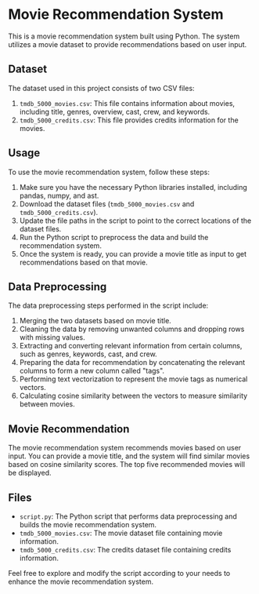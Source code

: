 # Movie Recommendation System

This is a movie recommendation system built using Python. The system utilizes a movie dataset to provide recommendations based on user input.

## Dataset

The dataset used in this project consists of two CSV files:

1. `tmdb_5000_movies.csv`: This file contains information about movies, including title, genres, overview, cast, crew, and keywords.
2. `tmdb_5000_credits.csv`: This file provides credits information for the movies.

## Usage

To use the movie recommendation system, follow these steps:

1. Make sure you have the necessary Python libraries installed, including pandas, numpy, and ast.
2. Download the dataset files (`tmdb_5000_movies.csv` and `tmdb_5000_credits.csv`).
3. Update the file paths in the script to point to the correct locations of the dataset files.
4. Run the Python script to preprocess the data and build the recommendation system.
5. Once the system is ready, you can provide a movie title as input to get recommendations based on that movie.

## Data Preprocessing

The data preprocessing steps performed in the script include:

1. Merging the two datasets based on movie title.
2. Cleaning the data by removing unwanted columns and dropping rows with missing values.
3. Extracting and converting relevant information from certain columns, such as genres, keywords, cast, and crew.
4. Preparing the data for recommendation by concatenating the relevant columns to form a new column called "tags".
5. Performing text vectorization to represent the movie tags as numerical vectors.
6. Calculating cosine similarity between the vectors to measure similarity between movies.

## Movie Recommendation

The movie recommendation system recommends movies based on user input. You can provide a movie title, and the system will find similar movies based on cosine similarity scores. The top five recommended movies will be displayed.

## Files

- `script.py`: The Python script that performs data preprocessing and builds the movie recommendation system.
- `tmdb_5000_movies.csv`: The movie dataset file containing movie information.
- `tmdb_5000_credits.csv`: The credits dataset file containing credits information.

Feel free to explore and modify the script according to your needs to enhance the movie recommendation system.

